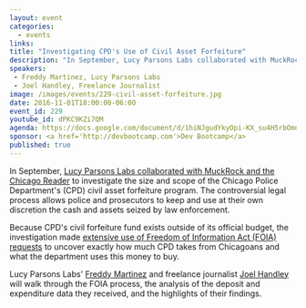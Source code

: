 ```yaml
---
layout: event
categories: 
  - events
links:
title: "Investigating CPD's Use of Civil Asset Forfeiture"
description: "In September, Lucy Parsons Labs collaborated with MuckRock and the Chicago Reader to investigate the size and scope of the Chicago Police Department’s civil asset forfeiture program. Lucy Parsons Labs’ Freddy Martinez and freelance journalist Joel Handley will walk through the FOIA process, the analysis of the deposit and expenditure data they received, and the highlights of their findings."
speakers:
 - Freddy Martinez, Lucy Parsons Labs
 - Joel Handley, Freelance Journalist
image: /images/events/229-civil-asset-forfeiture.jpg
date: 2016-11-01T18:00:00-06:00
event_id: 229
youtube_id: dPKC9KZi7QM
agenda: https://docs.google.com/document/d/1hiNJgudYkyOpi-KX_su4H5rbOmndhGr1Gb47Xh6712g/edit#
sponsor: <a href='http://devbootcamp.com'>Dev Bootcamp</a>
published: true
---
```


In September, [Lucy Parsons Labs collaborated with MuckRock and the Chicago Reader](http://www.chicagoreader.com/chicago/police-department-civil-forfeiture-investigation/Content?oid=23728922) to investigate the size and scope of the Chicago Police Department's (CPD) civil asset forfeiture program. The controversial legal process allows police and prosecutors to keep and use at their own discretion the cash and assets seized by law enforcement. 

Because CPD's civil forfeiture fund exists outside of its official budget, the investigation made [extensive use of Freedom of Information Act (FOIA) requests](https://www.muckrock.com/news/archives/2015/nov/02/help-track-chicagos-surveillance-spending/) to uncover exactly how much CPD takes from Chicagoans and what the department uses this money to buy. 

Lucy Parsons Labs' [Freddy Martinez](https://twitter.com/lucyparsonslabs) and freelance journalist [Joel Handley](https://twitter.com/joel_handley) will walk through the FOIA process, the analysis of the deposit and expenditure data they received, and the highlights of their findings.
